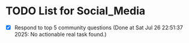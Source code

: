 # TODO List for Social_Media

- [x] Respond to top 5 community questions  (Done at Sat Jul 26 22:51:37 2025: No actionable real task found.)
